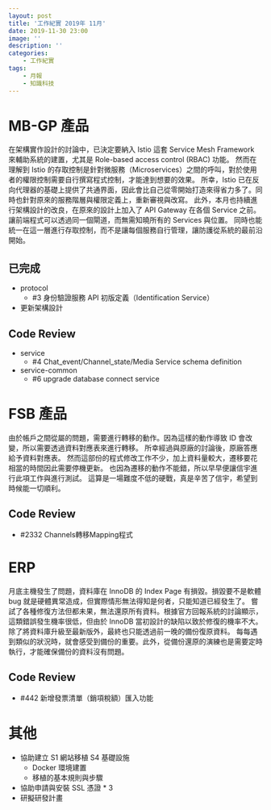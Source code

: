```yaml
---
layout: post
title: '工作紀實 2019年 11月'
date: 2019-11-30 23:00
image: ''
description: ''
categories:
    - 工作紀實
tags:
    - 月報
    - 知識科技
---
```

# MB-GP 產品

在架構實作設計的討論中，已決定要納入 Istio 這套 Service Mesh Framework 來輔助系統的建置，尤其是 Role-based access control (RBAC) 功能。
然而在理解到 Istio 的存取控制是針對微服務（Microservices）之間的呼叫，對於使用者的權限控制需要自行撰寫程式控制，才能達到想要的效果。
所幸，Istio 已在反向代理器的基礎上提供了共通界面，因此會比自己從零開始打造來得省力多了。同時也針對原來的服務階層與權限定義上，重新審視與改寫。
此外，本月也持續進行架構設計的改良，在原來的設計上加入了 API Gateway 在各個 Service 之前。讓前端程式可以透過同一個閘道，而無需知曉所有的 Services 與位置。
同時也能統一在這一層進行存取控制，而不是讓每個服務自行管理，讓防護從系統的最前沿開始。

## 已完成

* protocol
    + #3 身份驗證服務 API 初版定義（Identification Service）
* 更新架構設計

## Code Review

* service
    + #4 Chat_event/Channel_state/Media Service schema definition
* service-common
    + #6 upgrade database connect service

# FSB 產品

由於帳戶之間從屬的問題，需要進行轉移的動作。因為這樣的動作導致 ID 會改變，所以需要透過資料對應表來進行轉移。
所幸經過與原廠的討論後，原廠答應給予資料對應表。
然而這部份的程式修改工作不少，加上資料量較大，遷移要花相當的時間因此需要停機更新。
也因為遷移的動作不能錯，所以早早便讓信宇進行此項工作與進行測試。
這算是一場難度不低的硬戰，真是辛苦了信宇，希望到時候能一切順利。

## Code Review

* #2332 Channels轉移Mapping程式

# ERP

月底主機發生了問題，資料庫在 InnoDB 的 Index Page 有損毀。損毀要不是軟體 bug 就是硬體異常造成，但實際情形無法得知是何者，只能知道已經發生了。
嘗試了各種修復方法但都未果，無法還原所有資料。根據官方回報系統的討論顯示，這類錯誤發生機率很低，但由於 InnoDB 當初設計的缺陷以致於修復的機率不大。
除了將資料庫升級至最新版外，最終也只能透過前一晚的備份復原資料。
每每遇到類似的狀況時，就會感受到備份的重要。此外，從備份還原的演練也是需要定時執行，才能確保備份的資料沒有問題。

## Code Review

* #442 新增發票清單（銷項稅額）匯入功能

# 其他

* 協助建立 S1 網站移植 S4 基礎設施
    + Docker 環境建置
    + 移植的基本規則與步驟
* 協助申請與安裝 SSL 憑證 * 3
* 研擬研發計畫
